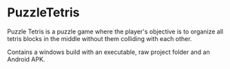 # PuzzleTetris
Puzzle Tetris is a puzzle game where the player's objective is to organize all tetris blocks in the middle without them colliding with each other. 

Contains a windows build with an executable, raw project folder and an Android APK.
